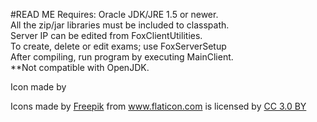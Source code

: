 #READ ME
Requires: Oracle JDK/JRE 1.5 or newer.  
All the zip/jar libraries must be included to classpath. <br>
Server IP can be edited from FoxClientUtilities. <br>
To create, delete or edit exams; use FoxServerSetup   <br>
After compiling, run program by executing MainClient.  <br>
**Not compatible with OpenJDK.  <br>

Icon made by 
<div>Icons made by <a href="http://www.flaticon.com/authors/freepik" title="Freepik">Freepik</a> from <a href="http://www.flaticon.com" title="Flaticon">www.flaticon.com</a> is licensed by <a href="http://creativecommons.org/licenses/by/3.0/" title="Creative Commons BY 3.0" target="_blank">CC 3.0 BY</a></div>
